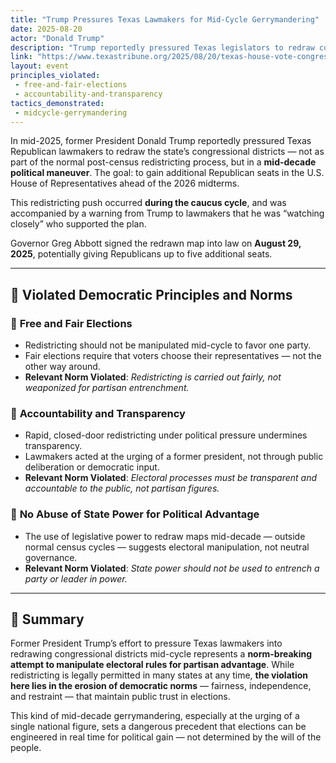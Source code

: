 ```yaml
---
title: "Trump Pressures Texas Lawmakers for Mid-Cycle Gerrymandering"
date: 2025-08-20
actor: "Donald Trump"
description: "Trump reportedly pressured Texas legislators to redraw congressional maps mid-decade to favor Republican outcomes."
link: "https://www.texastribune.org/2025/08/20/texas-house-vote-congressional-map-redistricting-democrats-trump/"
layout: event
principles_violated:
 - free-and-fair-elections
 - accountability-and-transparency
tactics_demonstrated:
 - midcycle-gerrymandering
---
```


In mid-2025, former President Donald Trump reportedly pressured Texas Republican lawmakers to redraw the state’s congressional districts — not as part of the normal post-census redistricting process, but in a **mid-decade political maneuver**. The goal: to gain additional Republican seats in the U.S. House of Representatives ahead of the 2026 midterms.

This redistricting push occurred **during the caucus cycle**, and was accompanied by a warning from Trump to lawmakers that he was “watching closely” who supported the plan.

Governor Greg Abbott signed the redrawn map into law on **August 29, 2025**, potentially giving Republicans up to five additional seats.

---

## 🧱 Violated Democratic Principles and Norms

### 🔹 **Free and Fair Elections**
- Redistricting should not be manipulated mid-cycle to favor one party.
- Fair elections require that voters choose their representatives — not the other way around.
- **Relevant Norm Violated**: *Redistricting is carried out fairly, not weaponized for partisan entrenchment.*

### 🔹 **Accountability and Transparency**
- Rapid, closed-door redistricting under political pressure undermines transparency.
- Lawmakers acted at the urging of a former president, not through public deliberation or democratic input.
- **Relevant Norm Violated**: *Electoral processes must be transparent and accountable to the public, not partisan figures.*

### 🔹 **No Abuse of State Power for Political Advantage**
- The use of legislative power to redraw maps mid-decade — outside normal census cycles — suggests electoral manipulation, not neutral governance.
- **Relevant Norm Violated**: *State power should not be used to entrench a party or leader in power.*

---

## 🧠 Summary

Former President Trump’s effort to pressure Texas lawmakers into redrawing congressional districts mid-cycle represents a **norm-breaking attempt to manipulate electoral rules for partisan advantage**. While redistricting is legally permitted in many states at any time, **the violation here lies in the erosion of democratic norms** — fairness, independence, and restraint — that maintain public trust in elections.

This kind of mid-decade gerrymandering, especially at the urging of a single national figure, sets a dangerous precedent that elections can be engineered in real time for political gain — not determined by the will of the people.

